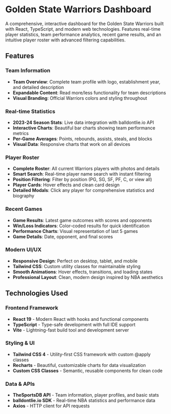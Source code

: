 # Golden State Warriors Dashboard

A comprehensive, interactive dashboard for the Golden State Warriors built with React, TypeScript, and modern web technologies. Features real-time player statistics, team performance analytics, recent game results, and an intuitive player roster with advanced filtering capabilities.

## Features

### Team Information
- **Team Overview**: Complete team profile with logo, establishment year, and detailed description
- **Expandable Content**: Read more/less functionality for team descriptions
- **Visual Branding**: Official Warriors colors and styling throughout

### Real-time Statistics
- **2023-24 Season Stats**: Live data integration with balldontlie.io API
- **Interactive Charts**: Beautiful bar charts showing team performance metrics
- **Per-Game Averages**: Points, rebounds, assists, steals, and blocks
- **Visual Data**: Responsive charts that work on all devices

### Player Roster
- **Complete Roster**: All current Warriors players with photos and details
- **Smart Search**: Real-time player name search with instant filtering
- **Position Filtering**: Filter by position (PG, SG, SF, PF, C, or view all)
- **Player Cards**: Hover effects and clean card design
- **Detailed Modals**: Click any player for comprehensive statistics and biography

### Recent Games
- **Game Results**: Latest game outcomes with scores and opponents
- **Win/Loss Indicators**: Color-coded results for quick identification
- **Performance Charts**: Visual representation of last 5 games
- **Game Details**: Date, opponent, and final scores

### Modern UI/UX
- **Responsive Design**: Perfect on desktop, tablet, and mobile
- **Tailwind CSS**: Custom utility classes for maintainable styling
- **Smooth Animations**: Hover effects, transitions, and loading states
- **Professional Layout**: Clean, modern design inspired by NBA aesthetics

## Technologies Used

### Frontend Framework
- **React 19** - Modern React with hooks and functional components
- **TypeScript** - Type-safe development with full IDE support
- **Vite** - Lightning-fast build tool and development server

### Styling & UI
- **Tailwind CSS 4** - Utility-first CSS framework with custom @apply classes
- **Recharts** - Beautiful, customizable charts for data visualization
- **Custom CSS Classes** - Semantic, reusable components for clean code

### Data & APIs
- **TheSportsDB API** - Team information, player profiles, and basic stats
- **balldontlie.io SDK** - Real-time NBA statistics and performance data
- **Axios** - HTTP client for API requests


